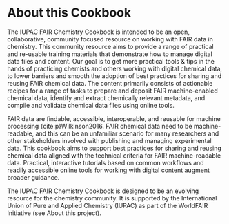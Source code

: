# About this Cookbook

The IUPAC FAIR Chemistry Cookbook is intended to be an open, collaborative, community focused resource on working with 
FAIR data in chemistry. This community resource aims to provide a range of practical and re-usable training materials 
that demonstrate how to manage digital data files and content. Our goal is to get more practical tools & tips in the 
hands of practicing chemists and others working with digital chemical data, to lower barriers and smooth the adoption 
of best practices for sharing and reusing FAIR chemical data. The content primarily consists of actionable recipes 
for a range of tasks to prepare and deposit FAIR machine-enabled chemical data, identify and extract chemically 
relevant metadata, and compile and validate chemical data files using online tools. 

FAIR data are findable, accessible, interoperable, and reusable for machine processing {cite:p}Wilkinson2016. 
FAIR chemical data need to be machine-readable, and this can be an unfamiliar scenario for many researchers and 
other stakeholders involved with publishing and managing experimental data. This cookbook aims to support best 
practices for sharing and reusing chemical data aligned with the technical criteria for FAIR machine-readable 
data. Practical, interactive tutorials based on common workflows and readily accessible online tools for 
working with digital content augment broader guidance. 

The IUPAC FAIR Chemistry Cookbook is designed to be an evolving resource for the chemistry community. It is 
supported by the International Union of Pure and Applied Chemistry (IUPAC) as part of the
WorldFAIR Initiative (see About this project).
